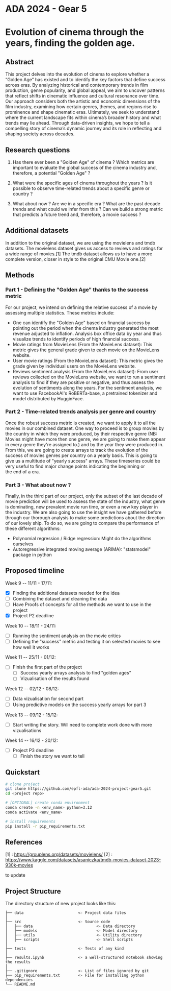 # ADA 2024 - Gear 5
# Evolution of cinema through the years, finding the golden age.

## Abstract
This project delves into the evolution of cinema to explore whether a “Golden Age” has existed and to identify the key factors that define success across eras. By analyzing historical and contemporary trends in film production, genre popularity, and global appeal, we aim to uncover patterns that reflect shifts in cinematic influence and cultural resonance over time. Our approach considers both the artistic and economic dimensions of the film industry, examining how certain genres, themes, and regions rise to prominence and shape cinematic eras. Ultimately, we seek to understand where the current landscape fits within cinema’s broader history and what trends may lie ahead. Through data-driven insights, we hope to tell a compelling story of cinema’s dynamic journey and its role in reflecting and shaping society across decades.

## Research questions
1. Has there ever been a "Golden Age" of cinema ? Which metrics are important to evaluate the global success of the cinema industry and, therefore, a potential "Golden Age" ?

2. What were the specific ages of cinema throughout the years ? Is it possible to observe time-related trends about a specific genre or country ?

3. What about now ? Are we in a specific era ? What are the past decade trends and what could we infer from this ? Can we build a strong metric that predicts a future trend and, therefore, a movie success ?

## Additional datasets
In addition to the original dataset, we are using the movielens and tmdb datasets. 
The movielens dataset gives us access to reviews and ratings for a wide range of movies.[1]
The tmdb dataset allows us to have a more complete version, closer in style to the original CMU Movie one.[2]


## Methods
### Part 1 - Defining the "Golden Age" thanks to the success metric
For our project, we intend on defining the relative success of a movie by assessing multiple statistics. These metrics include:
- One can identify the "Golden Age" based on financial success by pointing out the period when the cinema industry generated the most revenue adjusted to inflation. Analysis box office data by year and thus visualize trends to identify periods of high financial success.
- Movie ratings from MovieLens (From the MovieLens dataset): This metric gives the general grade given to each movie on the MovieLens website. 
- User movie ratings (From the MovieLens dataset): This metric gives the grade given by individual users on the MovieLens website. 
- Reviews sentiment analysis (From the MovieLens dataset): From user reviews collected on the MovieLens website, we want to run a sentiment analysis to find if they are positive or negative, and thus assess the evolution of sentiments along the years. For the sentiment analysis, we want to use FacebookAI's RoBERTa-base, a pretrained tokenizer and model distributed by HugginFace.



### Part 2 - Time-related trends analysis per genre and country
Once the robust success metric is created, we want to apply it to all the movies in our combined dataset. One way to proceed is to group movies by the country in which they were produced, by their respective genre (NB: Movies might have more then one genre, we are going to make them appear in every genre they're assigned to.) and by the year they were produced in. From this, we are going to create arrays to track the evolution of the success of movies genres per country on a yearly basis. This is going to give us a multitude of "yearly success" arrays. These timeseries could be very useful to find major change points indicating the beginning or the end of a era.

### Part 3 - What about now ?
Finally, in the third part of our project, only the subset of the last decade of movie prediction will be used to assess the state of the industry, what genre is dominating, new prevalent movie run time, or even a new key player in the industry.
We are also going to use the insight we have gathered before through our thorough analysis to make some predictions about the direction of our lovely ship. To do so, we are going to compare the performance of these different algorithms:
- Polynomial regression / Ridge regression: Might do the algorithms ourselves
- Autoregressive integrated moving average (ARIMA): "statsmodel" package in python


## Proposed timeline
Week 9 -- 11/11 - 17/11: 
- [x] Finding the additional datasets needed for the idea
- [ ] Combining the dataset and cleaning the data
- [ ] Have Proofs of concepts for all the methods we want to use in the project
- [x] Project P2 deadline

Week 10 -- 18/11 - 24/11: 
- [ ] Running the sentiment analysis on the movie critics
- [ ] Defining the "success" metric and testing it on selected movies to see how well it works

Week 11 -- 25/11 - 01/12: 
- [ ] Finish the first part of the project
    - [ ] Success yearly arrays analysis to find "golden ages"
    - [ ] Vizualisation of the results found

Week 12 -- 02/12 - 08/12: 
- [ ] Data vizualisation for second part
- [ ] Using predictive models on the success yearly arrays for part 3

Week 13 -- 09/12 - 15/12: 
- [ ] Start writing the story. Will need to complete work done with more vizualisations

Week 14 -- 16/12 - 20/12: 
- [ ] Project P3 deadline
    - [ ] Finish the story we want to tell

## Quickstart
```bash
# clone project
git clone https://github.com/epfl-ada/ada-2024-project-gear5.git
cd <project repo>

# [OPTIONAL] create conda environment
conda create -n <env_name> python=3.12
conda activate <env_name>

# install requirements
pip install -r pip_requirements.txt
```

## References

[1] : https://grouplens.org/datasets/movielens/
[2] : https://www.kaggle.com/datasets/asaniczka/tmdb-movies-dataset-2023-930k-movies


to update
## Project Structure
The directory structure of new project looks like this:

```
├── data                        <- Project data files
│
├── src                         <- Source code
│   ├── data                            <- Data directory
│   ├── models                          <- Model directory
│   ├── utils                           <- Utility directory
│   ├── scripts                         <- Shell scripts
│
├── tests                       <- Tests of any kind
│
├── results.ipynb               <- a well-structured notebook showing the results
│
├── .gitignore                  <- List of files ignored by git
├── pip_requirements.txt        <- File for installing python dependencies
└── README.md